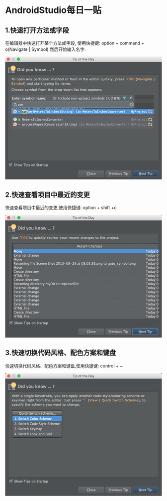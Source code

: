 # AndroidStudio每日一贴

## 1.快速打开方法或字段

在编辑器中快速打开某个方法或字段, 使用快捷键: option + command + o(Navigate | Symbol) 然后开始输入名字.

![](./imgs/快速打开方法或字段.png)


## 2.快速查看项目中最近的变更

快速查看项目中最近的变更,使用快捷键: option + shift +c


![](./imgs/02_快速查看最近项目中的变更.png)


## 3.快速切换代码风格、配色方案和键盘

快速切换代码风格、配色方案和键盘,使用快捷键: control + ~

![](./imgs/03_快速切换代码风格等.png)
